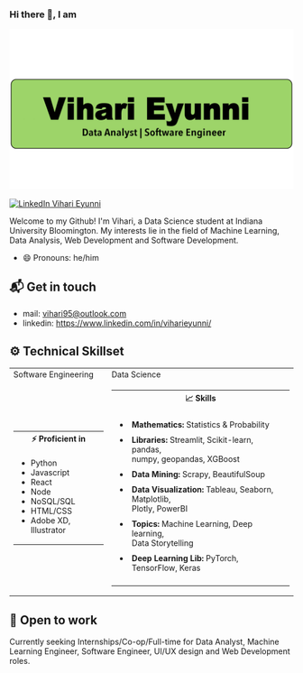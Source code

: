 ### Hi there 👋, I am

![heroimage](Vihari_headlineImage-01-01.png)

[![LinkedIn Vihari Eyunni](https://img.shields.io/badge/vihari-linkedin-green?style=for-the-badge)](https://www.linkedin.com/in/viharieyunni/)

Welcome to my Github! I'm Vihari, a Data Science student at Indiana University Bloomington. My interests lie in the field of Machine Learning, Data Analysis, Web Development and Software Development.

- 😄 Pronouns: he/him

## 📬 Get in touch

- mail: vihari95@outlook.com
- linkedin: https://www.linkedin.com/in/viharieyunni/

## ⚙️ Technical Skillset

<!-- new code -->
<table width="100%">
        <tr>
            <td>Software Engineering</td>
            <td>Data Science</td>
        </tr>
        <!-- data row -->
        <tr>
            <!-- first data -->
            <td>
                <table>
                <tr>
                    <th> ⚡ Proficient in</th>
                </tr>
                <tr>
                    <td>
                        <ul>
                            <li>Python</li>
                            <li>Javascript</li>
                            <li>React</li>
                            <li>Node</li>
                            <li>NoSQL/SQL</li>
                            <li>HTML/CSS</li>
                            <li>Adobe XD, Illustrator</li>
                       </ul>
                   </td>
              </tr>
            </table>
            </td>
            <!-- second data -->
            <td>
                <table>
                <tr>
                    <th> 📈 Skills</th>
                </tr>
                <tr>
                    <td>
                        <ul>
                            <li style="padding:5px"><b>Mathematics:</b> Statistics & Probability</li>
                            <li style="padding:5px"><b>Libraries:</b> Streamlit, Scikit-learn, pandas,<br> numpy, geopandas, XGBoost</li>
                            <li style="padding:5px"><b>Data Mining:</b> Scrapy, BeautifulSoup</li>
                            <li style="padding:5px"><b>Data Visualization:</b> Tableau, Seaborn, Matplotlib,<br> Plotly, PowerBI</li>
                            <li style="padding:5px"><b>Topics:</b> Machine Learning, Deep learning,<br> Data Storytelling</li>
                            <li style="padding:5px"><b>Deep Learning Lib:</b> PyTorch, TensorFlow, Keras</li>
                        </ul>
                    </td>
                </tr>
                </table>
            </td>
        </tr>
    </table>

## 🤝 Open to work

Currently seeking Internships/Co-op/Full-time for Data Analyst, Machine Learning Engineer, Software Engineer, UI/UX design and Web Development roles.
